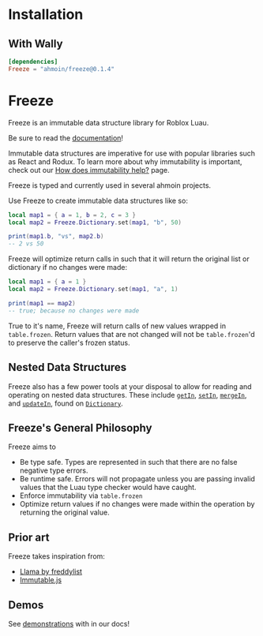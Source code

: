 # Installation

## With Wally

```toml
[dependencies]
Freeze = "ahmoin/freeze@0.1.4"
```

<!--moonwave-hide-before-this-line-->

# Freeze

Freeze is an immutable data structure library for Roblox Luau.

Be sure to read the [documentation](https://ahmoin.github.io/Freeze/)!

Immutable data structures are imperative for use with popular libraries such as
React and Rodux. To learn more about why immutability is important, check out
our
[How does immutability help?](https://ahmoin.github.io/Freeze/docs/WhyImmutable)
page.

Freeze is typed and currently used in several ahmoin projects.

Use Freeze to create immutable data structures like so:

```lua
local map1 = { a = 1, b = 2, c = 3 }
local map2 = Freeze.Dictionary.set(map1, "b", 50)

print(map1.b, "vs", map2.b)
-- 2 vs 50
```

Freeze will optimize return calls in such that it will return the original list
or dictionary if no changes were made:

```lua
local map1 = { a = 1 }
local map2 = Freeze.Dictionary.set(map1, "a", 1)

print(map1 == map2)
-- true; because no changes were made
```

True to it's name, Freeze will return calls of new values wrapped in
`table.frozen`. Return values that are not changed will not be `table.frozen`'d
to preserve the caller's frozen status.

## Nested Data Structures

Freeze also has a few power tools at your disposal to allow for reading and
operating on nested data structures. These include
[`getIn`](/api/Dictionary#getIn), [`setIn`](/api/Dictionary#setIn),
[`mergeIn`](/api/Dictionary#mergeIn), and
[`updateIn`](/api/Dictionary#updateIn), found on
[`Dictionary`](/api/Dictionary).

## Freeze's General Philosophy

Freeze aims to

- Be type safe. Types are represented in such that there are no false negative
  type errors.
- Be runtime safe. Errors will not propagate unless you are passing invalid
  values that the Luau type checker would have caught.
- Enforce immutability via `table.frozen`
- Optimize return values if no changes were made within the operation by
  returning the original value.

## Prior art

Freeze takes inspiration from:

- [Llama by freddylist](https://github.com/freddylist/llama)
- [Immutable.js](https://immutable-js.com/)

## Demos

See [demonstrations](https://ahmoin.github.io/Freeze/docs/Demonstration) with in our docs!
